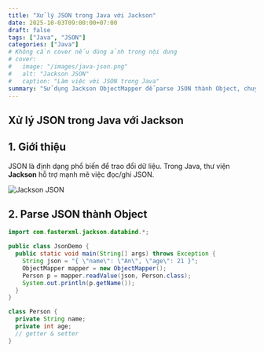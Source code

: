 ```yaml
---
title: "Xử lý JSON trong Java với Jackson"
date: 2025-10-03T09:00:00+07:00
draft: false
tags: ["Java", "JSON"]
categories: ["Java"]
# Không cần cover nếu dùng ảnh trong nội dung
# cover:
#   image: "/images/java-json.png"
#   alt: "Jackson JSON"
#   caption: "Làm việc với JSON trong Java"
summary: "Sử dụng Jackson ObjectMapper để parse JSON thành Object, chuyển Object sang JSON và custom serialization."
---
```


## Xử lý JSON trong Java với Jackson

## 1. Giới thiệu

JSON là định dạng phổ biến để trao đổi dữ liệu. Trong Java, thư viện **Jackson** hỗ trợ mạnh mẽ việc đọc/ghi JSON.

![Jackson JSON](https://nhittt29.github.io/MyTechTales/images/java-json.png "Làm việc với JSON trong Java")

## 2. Parse JSON thành Object

```java
import com.fasterxml.jackson.databind.*;

public class JsonDemo {
  public static void main(String[] args) throws Exception {
    String json = "{ \"name\": \"An\", \"age\": 21 }";
    ObjectMapper mapper = new ObjectMapper();
    Person p = mapper.readValue(json, Person.class);
    System.out.println(p.getName());
  }
}

class Person {
  private String name;
  private int age;
  // getter & setter
}
